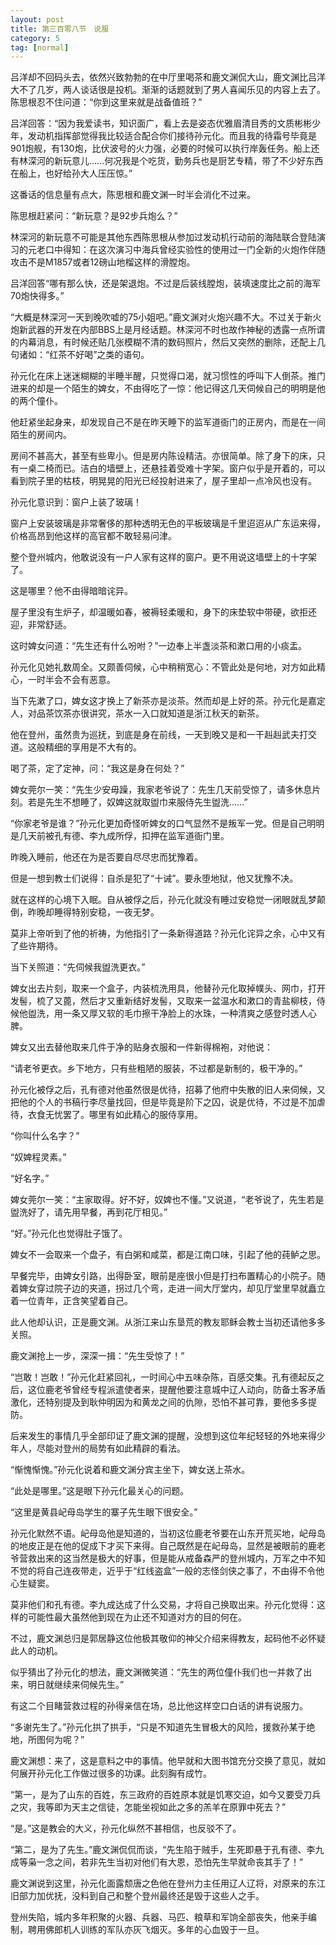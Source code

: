 ```yaml
---
layout: post
title: 第三百零八节　说服
category: 5
tag: [normal]
---
```


吕洋却不回码头去，依然兴致勃勃的在中厅里喝茶和鹿文渊侃大山，鹿文渊比吕洋大不了几岁，两人谈话很是投机。渐渐的话题就到了男人喜闻乐见的内容上去了。陈思根忍不住问道：“你到这里来就是战备值班？”

吕洋回答：“因为我爱读书，知识面广，看上去是姿态优雅眉清目秀的文质彬彬少年，发动机指挥部觉得我比较适合配合你们接待孙元化。而且我的待霜号毕竟是901炮舰，有130炮，比伏波号的火力强，必要的时候可以执行岸轰任务。船上还有林深河的新玩意儿……何况我是个吃货，勤务兵也是厨艺专精，带了不少好东西在船上，也好给孙大人压压惊。”

这番话的信息量有点大，陈思根和鹿文渊一时半会消化不过来。

陈思根赶紧问：“新玩意？是92步兵炮么？”

林深河的新玩意不可能是其他东西陈思根从参加过发动机行动前的海陆联合登陆演习的元老口中得知：在这次演习中海兵曾经实验性的使用过一门全新的火炮作伴随攻击不是M1857或者12磅山地榴这样的滑膛炮。

吕洋回答“哪有那么快，还是架退炮。不过是后装线膛炮，装填速度比之前的海军70炮快得多。”

“大概是林深河一天到晚吹嘘的75小姐吧。”鹿文渊对火炮兴趣不大。不过关于新火炮新武器的开发在内部BBS上是月经话题。林深河不时也故作神秘的透露一点所谓的内幕消息，有时候还贴几张模糊不清的数码照片，然后又突然的删除，还配上几句诸如：“红茶不好喝”之类的语句。

孙元化在床上迷迷糊糊的半睡半醒，只觉得口渴，就习惯性的呼叫下人倒茶。推门进来的却是一个陌生的婢女，不由得吃了一惊：他记得这几天伺候自己的明明是他的两个僮仆。

他赶紧坐起身来，却发现自己不是在昨天睡下的监军道衙门的正房内，而是在一间陌生的房间内。

房间不甚高大，甚至有些卑小。但是房内陈设精洁。亦很简单。除了身下的床，只有一桌二椅而已。洁白的墙壁上，还悬挂着受难十字架。窗户似乎是开着的，可以看到院子里的枯枝，明晃晃的阳光已经投射进来了，屋子里却一点冷风也没有。

孙元化意识到：窗户上装了玻璃！

窗户上安装玻璃是非常奢侈的那种透明无色的平板玻璃是千里迢迢从广东运来得，价格高昂到他这样的高官都不敢轻易问津。

整个登州城内，他敢说没有一户人家有这样的窗户。更不用说这墙壁上的十字架了。

这是哪里？他不由得暗暗诧异。

屋子里没有生炉子，却温暖如春，被褥轻柔暖和，身下的床垫软中带硬，欲拒还迎，非常舒适。

这时婢女问道：“先生还有什么吩咐？”一边奉上半盏淡茶和漱口用的小痰盂。

孙元化见她礼数周全。又颇善伺候，心中稍稍宽心：不管此处是何地，对方如此精心，一时半会不会有恶意。

当下先漱了口，婢女这才换上了新茶亦是淡茶。然而却是上好的茶。孙元化是嘉定人，对品茶饮茶亦很讲究，茶水一入口就知道是浙江秋天的新茶。

他在登州，虽然贵为巡抚，到底是身在前线，一天到晚又是和一干赳赳武夫打交道。这般精细的享用是不大有的。

喝了茶，定了定神，问：“我这是身在何处？”

婢女莞尔一笑：“先生少安毋躁，我家老爷说了：先生几天前受惊了，请多休息片刻。若是先生不想睡了，奴婢这就取盥巾来服侍先生盥洗……”

“你家老爷是谁？”孙元化更加奇怪听婢女的口气显然不是叛军一党。但是自己明明是几天前被孔有德、李九成所俘，扣押在监军道衙门里。

昨晚入睡前，他还在为是否要自尽尽忠而犹豫着。

但是一想到教士们说得：自杀是犯了“十诫”。要永堕地狱，他又犹豫不决。

就在这样的心境下入眠。自从被俘之后，孙元化就没有睡过安稳觉一闭眼就乱梦颠倒，昨晚却睡得特别安稳，一夜无梦。

莫非上帝听到了他的祈祷，为他指引了一条新得道路？孙元化诧异之余，心中又有了些许期待。

当下关照道：“先伺候我盥洗更衣。”

婢女出去片刻，取来一个盒子，内装梳洗用具，他替孙元化取掉幞头、网巾，打开发髻，梳了又蓖，然后才又重新结好发髻，又取来一盆温水和漱口的青盐柳枝，侍候他盥洗，用一条又厚又软的毛巾擦干净脸上的水珠，一种清爽之感登时透人心脾。

婢女又出去替他取来几件于净的贴身衣服和一件新得棉袍，对他说：

“请老爷更衣。乡下地方，只有些粗陋的服装，不过都是新制的，极干净的。”

孙元化被俘之后，孔有德对他虽然很是优待，招募了他府中失散的旧人来伺候，又把他的个人的书稿行李尽量找回，但是毕竟是阶下之囚，说是优待，不过是不加虐待，衣食无忧罢了。哪里有如此精心的服侍享用。

“你叫什么名字？”

“奴婢程灵素。”

“好名字。”

婢女莞尔一笑：“主家取得。好不好，奴婢也不懂。”又说道，“老爷说了，先生若是盥洗好了，请先用早餐，再到花厅相见。”

“好。”孙元化也觉得肚子饿了。

婢女不一会取来一个盘子，有白粥和咸菜，都是江南口味，引起了他的莼鲈之思。

早餐完毕，由婢女引路，出得卧室，眼前是座很小但是打扫布置精心的小院子。随着婢女穿过院子边的夹道，拐过几个弯，走进一间大厅堂内，却见厅堂里早就矗立着一位青年，正含笑望着自己。

此人他却认识，正是鹿文渊。从浙江来山东垦荒的教友耶稣会教士当初还请他多多关照。

鹿文渊抢上一步，深深一揖：“先生受惊了！”

“岂敢！岂敢！”孙元化赶紧回礼，一时间心中五味杂陈，百感交集。孔有德起反之后，这位鹿老爷曾经专程派遣使者来，提醒他要注意城中辽人动向，防备土客矛盾激化，还特别提及到耿仲明因为和黄龙之间的仇隙，恐怕不甚可靠，要他多多提防。

后来发生的事情几乎全部印证了鹿文渊的提醒，没想到这位年纪轻轻的外地来得少年人，尽能对登州的局势有如此精辟的看法。

“惭愧惭愧。”孙元化说着和鹿文渊分宾主坐下，婢女送上茶水。

“此处是哪里。”这是眼下孙元化最关心的问题。

“这里是黄县屺母岛学生的寨子先生眼下很安全。”

孙元化默然不语。屺母岛他是知道的，当初这位鹿老爷要在山东开荒买地，屺母岛的地皮正是在他的促成下才买下来得。自己既然是在屺母岛，显然是被眼前的鹿老爷营救出来的这当然是极大的好事，但是能从戒备森严的登州城内，万军之中不知不觉的将自己连夜带走，近乎于“红线盗盒”一般的志怪剑侠之事了，不由得不令他心生疑窦。

莫非他们和孔有德。李九成达成了什么交易，才将自己换取出来。孙元化觉得：这样的可能性最大虽然他到现在为止还不知道对方的目的何在。

不过，鹿文渊总归是郭居静这位他极其敬仰的神父介绍来得教友，起码他不必怀疑此人的动机。

似乎猜出了孙元化的想法，鹿文渊微笑道：“先生的两位僮仆我们也一并救了出来，明日就继续来伺候先生。”

有这二个目睹营救过程的孙得亲信在场，总比他这样空口白话的讲有说服力。

“多谢先生了。”孙元化拱了拱手，“只是不知道先生冒极大的风险，援救孙某于绝地，所图何为呢？”

鹿文渊想：来了，这是意料之中的事情。他早就和大图书馆充分交换了意见，就如何展开孙元化工作做过很多的功课。此刻胸有成竹。

“第一，是为了山东的百姓，东三政府的百姓原本就是饥寒交迫，如今又要受刀兵之灾，我等即为天主之信徒，怎能坐视如此之多的羔羊在原罪中死去？”

“是。”这是教会的大义，孙元化纵然不甚相信，也反驳不了。

“第二，是为了先生。”鹿文渊侃侃而谈，“先生陷于贼手，生死即悬于孔有德、李九成等枭一念之间，若非先生当初对他们有大恩，恐怕先生早就命丧其手了！”

鹿文渊说到这里，孙元化面露颓唐之色他在登州力主任用辽人辽将，对原来的东江旧部力加优抚，没料到自己和整个登州最终还是毁于这些人之手。

登州失陷，城内多年积聚的火器、兵器、马匹、粮草和军饷全部丧失，他亲手编制，聘用佛郎机人训练的军队亦灰飞烟灭。多年的心血毁于一旦。